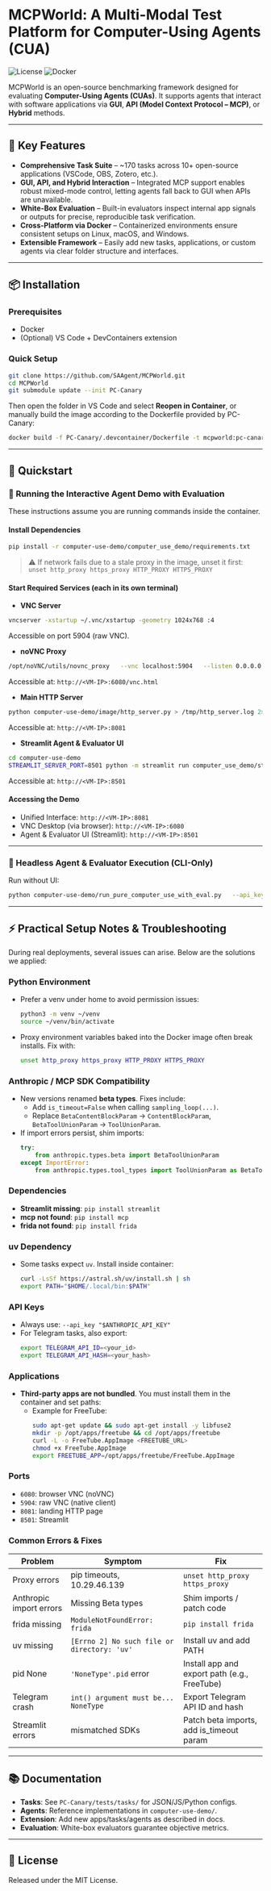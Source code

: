 # MCPWorld: A Multi-Modal Test Platform for Computer-Using Agents (CUA)
![License](https://img.shields.io/badge/license-MIT-blue.svg) ![Docker](https://img.shields.io/badge/Docker-Supported-green.svg)

MCPWorld is an open-source benchmarking framework designed for evaluating **Computer-Using Agents (CUAs)**. It supports agents that interact with software applications via **GUI**, **API (Model Context Protocol – MCP)**, or **Hybrid** methods.

---

## 🚀 Key Features

- **Comprehensive Task Suite** – ~170 tasks across 10+ open-source applications (VSCode, OBS, Zotero, etc.).
- **GUI, API, and Hybrid Interaction** – Integrated MCP support enables robust mixed-mode control, letting agents fall back to GUI when APIs are unavailable.
- **White-Box Evaluation** – Built-in evaluators inspect internal app signals or outputs for precise, reproducible task verification.
- **Cross-Platform via Docker** – Containerized environments ensure consistent setups on Linux, macOS, and Windows.
- **Extensible Framework** – Easily add new tasks, applications, or custom agents via clear folder structure and interfaces.

---

## 📦 Installation

### Prerequisites
- Docker
- (Optional) VS Code + DevContainers extension

### Quick Setup
```bash
git clone https://github.com/SAAgent/MCPWorld.git
cd MCPWorld
git submodule update --init PC-Canary
```

Then open the folder in VS Code and select **Reopen in Container**, or manually build the image according to the Dockerfile provided by PC-Canary:

```bash
docker build -f PC-Canary/.devcontainer/Dockerfile -t mcpworld:pc-canary .
```

---

## 🚩 Quickstart

### 🚀 Running the Interactive Agent Demo with Evaluation

These instructions assume you are running commands inside the container.

#### Install Dependencies
```bash
pip install -r computer-use-demo/computer_use_demo/requirements.txt
```
> ⚠ If network fails due to a stale proxy in the image, unset it first:  
> `unset http_proxy https_proxy HTTP_PROXY HTTPS_PROXY`

#### Start Required Services (each in its own terminal)
- **VNC Server**
```bash
vncserver -xstartup ~/.vnc/xstartup -geometry 1024x768 :4
```
Accessible on port 5904 (raw VNC).

- **noVNC Proxy**
```bash
/opt/noVNC/utils/novnc_proxy   --vnc localhost:5904   --listen 0.0.0.0:6080   --web /opt/noVNC > /tmp/novnc.log 2>&1 &
```
Accessible at: `http://<VM-IP>:6080/vnc.html`

- **Main HTTP Server**
```bash
python computer-use-demo/image/http_server.py > /tmp/http_server.log 2>&1 &
```
Accessible at: `http://<VM-IP>:8081`

- **Streamlit Agent & Evaluator UI**
```bash
cd computer-use-demo
STREAMLIT_SERVER_PORT=8501 python -m streamlit run computer_use_demo/streamlit.py > /tmp/streamlit.log 2>&1 &
```
Accessible at: `http://<VM-IP>:8501`

#### Accessing the Demo
- Unified Interface: `http://<VM-IP>:8081`
- VNC Desktop (via browser): `http://<VM-IP>:6080`
- Agent & Evaluator UI (Streamlit): `http://<VM-IP>:8501`

---

### 🧪 Headless Agent & Evaluator Execution (CLI-Only)

Run without UI:

```bash
python computer-use-demo/run_pure_computer_use_with_eval.py   --api_key "$ANTHROPIC_API_KEY"   --model claude-3-7-sonnet-20250219   --task_id telegram/task01_search   --log_dir logs_computer_use_eval   --exec_mode mixed
```

---

## ⚡ Practical Setup Notes & Troubleshooting

During real deployments, several issues can arise. Below are the solutions we applied:

### Python Environment
- Prefer a venv under home to avoid permission issues:
  ```bash
  python3 -m venv ~/venv
  source ~/venv/bin/activate
  ```
- Proxy environment variables baked into the Docker image often break installs. Fix with:
  ```bash
  unset http_proxy https_proxy HTTP_PROXY HTTPS_PROXY
  ```

### Anthropic / MCP SDK Compatibility
- New versions renamed **beta types**. Fixes include:
  - Add `is_timeout=False` when calling `sampling_loop(...)`.
  - Replace `BetaContentBlockParam` → `ContentBlockParam`, `BetaToolUnionParam` → `ToolUnionParam`.
- If import errors persist, shim imports:
  ```python
  try:
      from anthropic.types.beta import BetaToolUnionParam
  except ImportError:
      from anthropic.types.tool_types import ToolUnionParam as BetaToolUnionParam
  ```

### Dependencies
- **Streamlit missing**: `pip install streamlit`
- **mcp not found**: `pip install mcp`
- **frida not found**: `pip install frida`

### uv Dependency
- Some tasks expect `uv`. Install inside container:
  ```bash
  curl -LsSf https://astral.sh/uv/install.sh | sh
  export PATH="$HOME/.local/bin:$PATH"
  ```

### API Keys
- Always use: `--api_key "$ANTHROPIC_API_KEY"`
- For Telegram tasks, also export:
  ```bash
  export TELEGRAM_API_ID=<your_id>
  export TELEGRAM_API_HASH=<your_hash>
  ```

### Applications
- **Third-party apps are not bundled**. You must install them in the container and set paths:
  - Example for FreeTube:
    ```bash
    sudo apt-get update && sudo apt-get install -y libfuse2
    mkdir -p /opt/apps/freetube && cd /opt/apps/freetube
    curl -L -o FreeTube.AppImage <FREETUBE_URL>
    chmod +x FreeTube.AppImage
    export FREETUBE_APP=/opt/apps/freetube/FreeTube.AppImage
    ```

### Ports
- `6080`: browser VNC (noVNC)
- `5904`: raw VNC (native client)
- `8081`: landing HTTP page
- `8501`: Streamlit

### Common Errors & Fixes
| Problem | Symptom | Fix |
|---------|---------|-----|
| Proxy errors | pip timeouts, 10.29.46.139 | `unset http_proxy https_proxy` |
| Anthropic import errors | Missing Beta types | Shim imports / patch code |
| frida missing | `ModuleNotFoundError: frida` | `pip install frida` |
| uv missing | `[Errno 2] No such file or directory: 'uv'` | Install uv and add PATH |
| pid None | `'NoneType'.pid` error | Install app and export path (e.g., FreeTube) |
| Telegram crash | `int() argument must be... NoneType` | Export Telegram API ID and hash |
| Streamlit errors | mismatched SDKs | Patch beta imports, add is_timeout param |

---

## 📚 Documentation

- **Tasks**: See `PC-Canary/tests/tasks/` for JSON/JS/Python configs.
- **Agents**: Reference implementations in `computer-use-demo/`.
- **Extension**: Add new apps/tasks/agents as described in docs.
- **Evaluation**: White-box evaluators guarantee objective metrics.

---

## 📝 License

Released under the MIT License.
